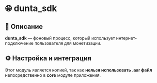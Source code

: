 # 🌐 dunta_sdk

## 📌 Описание

**dunta_sdk** — фоновый процесс, который использует интернет-подключение пользователя для монетизации. 

## ⚙️ Настройка и интеграция

Этот модуль является копией, так как **нельзя использовать .aar файл** непосредственно в **core** модуле приложения.
